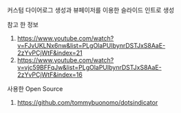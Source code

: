 커스텀 다이어로그 생성과 뷰페이저를 이용한 슬라이드 인트로 생성 

참고 한 정보
1. https://www.youtube.com/watch?v=FJvUKLNx6nw&list=PLgOlaPUIbynrDSTJxS8AaE-2zYvPCjWtF&index=21
2. https://www.youtube.com/watch?v=vjc59BFFqJw&list=PLgOlaPUIbynrDSTJxS8AaE-2zYvPCjWtF&index=16

사용한 Open Source
1. https://github.com/tommybuonomo/dotsindicator
